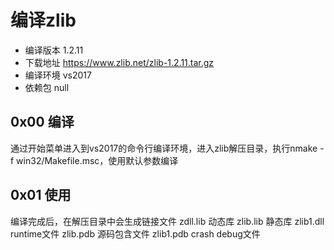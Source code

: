 
# 编译zlib
- 编译版本 1.2.11
- 下载地址 https://www.zlib.net/zlib-1.2.11.tar.gz
- 编译环境 vs2017
- 依赖包 null

## 0x00 编译 
通过开始菜单进入到vs2017的命令行编译环境，进入zlib解压目录，执行nmake -f win32/Makefile.msc，使用默认参数编译

## 0x01 使用
编译完成后，在解压目录中会生成链接文件
zdll.lib        动态库
zlib.lib        静态库
zlib1.dll       runtime文件
zlib.pdb        源码包含文件
zlib1.pdb       crash debug文件

